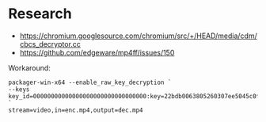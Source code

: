 # Research

- <https://chromium.googlesource.com/chromium/src/+/HEAD/media/cdm/cbcs_decryptor.cc>
- https://github.com/edgeware/mp4ff/issues/150

Workaround:

~~~
packager-win-x64 --enable_raw_key_decryption `
--keys key_id=00000000000000000000000000000000:key=22bdb0063805260307ee5045c0f3835a `
stream=video,in=enc.mp4,output=dec.mp4
~~~
